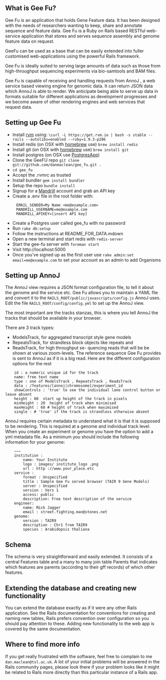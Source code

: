 ## What is Gee Fu?
Gee Fu is an application that holds Gene Feature data. It has been designed with the needs of researchers wanting to keep, share and annotate sequence and feature data.
Gee Fu is a Ruby on Rails based RESTful web-service application that stores and serves sequence assembly and genome feature data on request. 


GeeFu can be used as a base that can be easily extended into fuller customised web-applications using the powerful Rails framework.

Gee Fu is ideally suited to serving large amounts of data such as those from high-throughput sequencing experiments via bio-samtools and BAM files. 

Gee Fu is capable of receiving and handling requests from AnnoJ , a web service based viewing engine for genomic data. It can return JSON data which AnnoJ is able to render. We anticipate being able to serve up data in formats suitable for different applications as development progresses and we become aware of other rendering engines and web services that request data. 


## Setting up Gee Fu

* Install [rvm](https://rvm.io/) using:
  `\curl -L https://get.rvm.io | bash -s stable --rails --autolibs=enabled --ruby=1.9.3-p286`
* Install redis (on OSX with [homebrew](http://mxcl.github.io/homebrew/) use)
  `brew install redis`
* Install git (on OSX with [homebrew](http://mxcl.github.io/homebrew/) use)
  `brew install git`
* Install postgres (on OSX use [PostgresApp](http://postgresapp.com/))
* Clone the GeeFU repo
  `git clone git://github.com/danmaclean/gee_fu.git .`
* `cd gee_fu`
* Accept the .rvmrc as trusted
* Install bundler
  `gem install bundler`
* Setup the repo
  `bundle install`
* Signup for a [Mandrill](http://mandrill.com/) account and grab an API key
* Create a .env file in the root folder with:
```
 	 EMAIL_SENDER=My Name <me@example.com>
	 MANDRILL_USERNAME=me@example.com
	 MANDRILL_APIKEY=[insert API key]
```
* Create a Postgres user called gee_fu with no password
* Run `rake db:setup`
* Follow the instructions at README_FOR_DATA.mdown
* Open a new terminal and start redis with `redis-server`
* Start the gee-fu server with `foreman start`
* Visit http://localhost:5000
* Once you've signed up as the first user use `rake admin:set email=me@example.com` to set your account as an admin to add Organisms


## Setting up AnnoJ
The AnnoJ view requires a JSON format configuration file, to tell it about the genome and the service etc.  Gee Fu allows you to maintain a YAML file and convert it to the `RAILS_ROOT/public/javascripts/config.js` AnnoJ uses. Edit the file `RAILS_ROOT/config/config.yml` to set up the AnnoJ view.

The most important are the tracks stanzas, this is where you tell AnnoJ the tracks that should be available in your browser. 

There are 3 track types: 
 * ModelsTrack, for aggregated transcript style gene models 
 * RepeatsTrack, for strandless block objects like repeats and 
 * ReadsTrack, for high throughput se- quencing reads that will be be shown at various zoom-levels. The reference sequence Gee Fu provides is sent to AnnoJ as if it is a big read. Here are the different configuration options for the rest

 ```
 	 id : a numeric unique id for the track
	 name: free text name
	 type : one of ModelsTrack , RepeatsTrack , ReadsTrack
	 data : /features/[annoj|chromosome]/experiment_id
	 showControls : 'true' to see the individual lane control button or leave absent
	 height : 80  start up height of the track in pixels
	 minHeight : 20  height of track when minimised
	 maxHeight : 60 # height of track when maximised
	 single : # 'true' if the track is strandless otherwise absent
```

AnnoJ requires certain metadata to understand what it is that it is supposed to be rendering. This is required at a genome and individual track level. When you create an experiment or genome you have the option to add a yml metadata file. As a minimum you should include the following information for your genome:

```
	−−−
	institution :
		name: Your Institute
		logo : images/ institute_logo .png
		url : http ://www.your_place.etc 
	service :
		format : Unspecified
		title : Sample Gee Fu served browser (TAIR 9 Gene Models)
		server : Unspecified
		version : Vers 1
		access: public
		description: Free text description of the service
	engineer:
		name: Mick Jagger
		email : street.fighting.man@stones.net 
	genome:
		version : TAIR9
		description : Chr1 from TAIR9 
		species : Arabidopsis thaliana
```

## Schema
The schema is very straightforward and easily extended. It consists of a central Features table and a many to many join table Parents that indicates which features are parents (according to their gff records) of which other features.

## Extending the database and creating new functionality
You can extend the database exactly as if it were any other Rails application. See the Rails documentation for conventions for creating and naming new tables, Rails prefers convention over configuration so you should pay attention to these. Adding new functionality to the web app is covered by the same documentation. 

## Where to find more info
If you get really frustrated with the software, feel free to complain to me `dan.maclean@tsl.ac.uk`. A lot of your initial problems will be answered in the Rails community pages, please look there if your problem looks like it might be related to Rails more directly than this particular instance of a Rails app.




